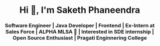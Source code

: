 <h1 align="center">Hi 👋, I'm Saketh Phaneendra</h1>
<h3 align="center">Software Engineer | Java Developer | Frontend | Ex-Intern at Sales Force | ALPHA MLSA 🌟 | Interested in SDE internship | Open Source Enthusiast | Pragati Enginnering College </h3>

